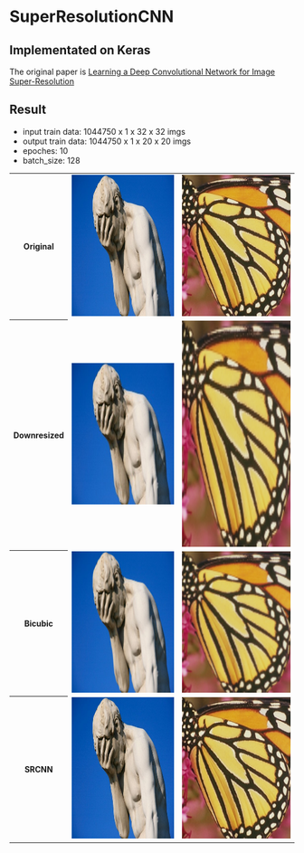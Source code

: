 # SuperResolutionCNN
## Implementated on Keras

The original paper is [Learning a Deep Convolutional Network for Image Super-Resolution](https://arxiv.org/abs/1501.00092)

## Result
- input train data: 1044750 x 1 x 32 x 32 imgs
- output train data: 1044750 x 1 x 20 x 20 imgs
- epoches: 10
- batch_size: 128

<table style="width:100%" align="center">
  <tr>
    <th>Original</th>
    <td><img src="https://github.com/0leynik/SuperResolutionCNN/blob/master/predict_2x/1.jpg" height="250"/></td>
    <td><img src="https://github.com/0leynik/SuperResolutionCNN/blob/master/predict_2x/butterfly.png" height="250"/></td>
  </tr>
  <tr>
    <th>Downresized</th>
    <td><img src="https://github.com/0leynik/SuperResolutionCNN/blob/master/predict_2x/1_downresized.jpg" height="250"/></td>
    <td><img src="https://github.com/0leynik/SuperResolutionCNN/blob/master/predict_2x/butterfly_downresized.png" height="400"/></td>
  </tr>
  <tr>
    <th>Bicubic</th>
    <td><img src="https://github.com/0leynik/SuperResolutionCNN/blob/master/predict_2x/1_bicubic.jpg" height="250"/></td>
    <td><img src="https://github.com/0leynik/SuperResolutionCNN/blob/master/predict_2x/butterfly_bicubic.png" height="250"/></td>
  </tr>
  <tr>
    <th>SRCNN</th>
    <td><img src="https://github.com/0leynik/SuperResolutionCNN/blob/master/predict_2x/1_srcnn.jpg" height="250"/></td>
    <td><img src="https://github.com/0leynik/SuperResolutionCNN/blob/master/predict_2x/butterfly_srcnn.png" height="250"/></td>
  </tr>
</table>
